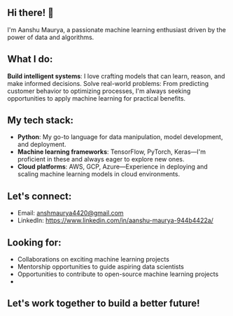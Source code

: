 
## Hi there! 👋

I'm Aanshu Maurya, a passionate machine learning enthusiast driven by the power of data and algorithms.

## What I do:

**Build intelligent systems**: I love crafting models that can learn, reason, and make informed decisions.
Solve real-world problems: From predicting customer behavior to optimizing processes, I'm always seeking opportunities to apply machine learning for practical benefits.
## My tech stack:

- **Python**: My go-to language for data manipulation, model development, and deployment.
- **Machine learning frameworks**: TensorFlow, PyTorch, Keras—I'm proficient in these and always eager to explore new ones.
- **Cloud platforms**: AWS, GCP, Azure—Experience in deploying and scaling machine learning models in cloud environments.


## Let's connect:

- Email: anshmaurya4420@gmail.com
- LinkedIn: https://www.linkedin.com/in/aanshu-maurya-944b4422a/

## Looking for:

- Collaborations on exciting machine learning projects
- Mentorship opportunities to guide aspiring data scientists
- Opportunities to contribute to open-source machine learning projects
- 
## **Let's work together to build a better future!**


<!---
Ansh420/Ansh420 is a ✨ special ✨ repository because its `README.md` (this file) appears on your GitHub profile.
You can click the Preview link to take a look at your changes.
--->
